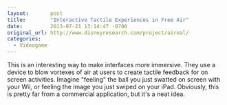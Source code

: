 ```yaml
---
layout:       post
title:        "Interactive Tactile Experiences in Free Air"
date:         2013-07-21 13:14:47 -0700
original_url: http://www.disneyresearch.com/project/aireal/
categories:
  - Videogame
---
```


This is an interesting way to make interfaces more immersive. They use a device to blow vortexes of air at users to create tactile feedback for on screen activities. Imagine "feeling" the ball you just swatted on screen with your Wii, or feeling the image you just swiped on your iPad. Obviously, this is pretty far from a commercial application, but it's a neat idea.

